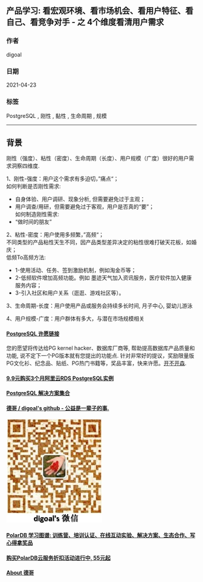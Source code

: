 ## 产品学习: 看宏观环境、看市场机会、看用户特征、看自己、看竞争对手 - 之 4个维度看清用户需求  
          
### 作者          
digoal          
          
### 日期          
2021-04-23           
          
### 标签          
PostgreSQL , 刚性 , 黏性 , 生命周期 , 规模        
          
----          
          
## 背景          
  
刚性（强度）、粘性（密度）、生命周期（长度）、用户规模（广度）很好的用户需求洞察四维度.    
  
1、刚性-强度：用户这个需求有多迫切，”痛点“；  
如何判断是否刚性需求:   
- 自身体验、用户调研、现象分析, 但需要避免过于主观；  
- 用户调查/用研，但需要避免过于客观，用户是否真的“要”；  
如何制造刚性需求:  
- “做时间的朋友”  
  
2、粘性-密度：用户使用多频繁，”高频“；  
不同类型的产品粘性天生不同，因产品类型差异决定的粘性很难打破天花板，如婚庆；  
低频To高频方法:  
- 1-使用活动、任务、签到激励机制，例如淘金币等；  
- 2-低频软件增加高频功能。例如 墨迹天气加入资讯服务，医疗软件加入健康服务内容；    
- 3-引入社区和用户关系（逛逛、游戏社区等）。  
  
3、生命周期-长度：用户使用产品或服务会持续多长时间, 月子中心, 婴幼儿游泳  
  
4、用户规模-广度：用户群体有多大，与潜在市场规模相关  
  
  
  
  
#### [PostgreSQL 许愿链接](https://github.com/digoal/blog/issues/76 "269ac3d1c492e938c0191101c7238216")
您的愿望将传达给PG kernel hacker、数据库厂商等, 帮助提高数据库产品质量和功能, 说不定下一个PG版本就有您提出的功能点. 针对非常好的提议，奖励限量版PG文化衫、纪念品、贴纸、PG热门书籍等，奖品丰富，快来许愿。[开不开森](https://github.com/digoal/blog/issues/76 "269ac3d1c492e938c0191101c7238216").  
  
  
#### [9.9元购买3个月阿里云RDS PostgreSQL实例](https://www.aliyun.com/database/postgresqlactivity "57258f76c37864c6e6d23383d05714ea")
  
  
#### [PostgreSQL 解决方案集合](https://yq.aliyun.com/topic/118 "40cff096e9ed7122c512b35d8561d9c8")
  
  
#### [德哥 / digoal's github - 公益是一辈子的事.](https://github.com/digoal/blog/blob/master/README.md "22709685feb7cab07d30f30387f0a9ae")
  
  
![digoal's wechat](../pic/digoal_weixin.jpg "f7ad92eeba24523fd47a6e1a0e691b59")
  
  
#### [PolarDB 学习图谱: 训练营、培训认证、在线互动实验、解决方案、生态合作、写心得拿奖品](https://www.aliyun.com/database/openpolardb/activity "8642f60e04ed0c814bf9cb9677976bd4")
  
  
#### [购买PolarDB云服务折扣活动进行中, 55元起](https://www.aliyun.com/activity/new/polardb-yunparter?userCode=bsb3t4al "e0495c413bedacabb75ff1e880be465a")
  
  
#### [About 德哥](https://github.com/digoal/blog/blob/master/me/readme.md "a37735981e7704886ffd590565582dd0")
  
